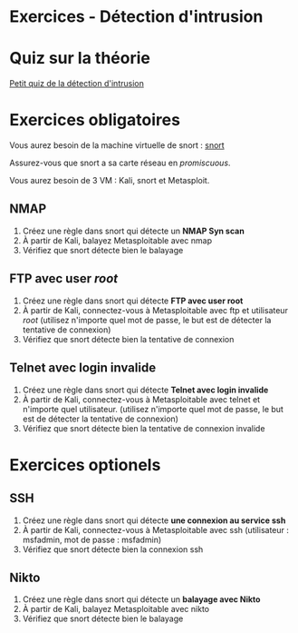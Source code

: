 # Exercices - Détection d'intrusion 

# Quiz sur la théorie   

[Petit quiz de la détection d'intrusion](https://forms.office.com/r/VzpVFmG3hm)  

# Exercices obligatoires  


[snort]: ../labo/Installation_Snort_VirtualBox.md "Snort"

Vous aurez besoin de la machine virtuelle de snort :  [snort][]  

Assurez-vous que snort a sa carte réseau en _promiscuous_.

Vous aurez besoin de 3 VM : Kali, snort et Metasploit.  

## NMAP  

1. Créez une règle dans snort qui détecte un __NMAP Syn scan__  
2. À partir de Kali, balayez Metasploitable avec nmap  
3. Vérifiez que snort détecte bien le balayage   

## FTP avec user _root_  

1. Créez une règle dans snort qui détecte __FTP avec user root__  
2. À partir de Kali, connectez-vous à Metasploitable avec ftp et utilisateur _root_  (utilisez n'importe quel mot de passe, le but est de détecter la tentative de connexion)  
3. Vérifiez que snort détecte bien la tentative de connexion   


## Telnet avec login invalide  

1. Créez une règle dans snort qui détecte __Telnet avec login invalide__  
2. À partir de Kali, connectez-vous à Metasploitable avec telnet et n'importe quel utilisateur. (utilisez n'importe quel mot de passe, le but est de détecter la tentative de connexion)  
3. Vérifiez que snort détecte bien la tentative de connexion invalide  

# Exercices optionels  

## SSH 

1. Créez une règle dans snort qui détecte __une connexion au service ssh__  
2. À partir de Kali, connectez-vous à Metasploitable avec ssh (utilisateur : msfadmin, mot de passe : msfadmin) 
3. Vérifiez que snort détecte bien la connexion ssh  


## Nikto  

1. Créez une règle dans snort qui détecte un __balayage avec Nikto__  
2. À partir de Kali, balayez Metasploitable avec nikto  
3. Vérifiez que snort détecte bien le balayage   


